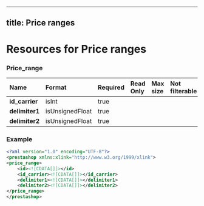 
---
title: Price ranges
---

# Resources for Price ranges


### Price_range

|      Name      |     Format      | Required | Read Only | Max size | Not filterable | Description |
| :------------- | :-------------- | :------- | :-------- | :------- | :------------- | :---------- |
| **id_carrier** | isInt           | true     |           |          |                |             |
| **delimiter1** | isUnsignedFloat | true     |           |          |                |             |
| **delimiter2** | isUnsignedFloat | true     |           |          |                |             |


### Example

```xml
<?xml version="1.0" encoding="UTF-8"?>
<prestashop xmlns:xlink="http://www.w3.org/1999/xlink">
<price_range>
	<id><![CDATA[]]></id>
	<id_carrier><![CDATA[]]></id_carrier>
	<delimiter1><![CDATA[]]></delimiter1>
	<delimiter2><![CDATA[]]></delimiter2>
</price_range>
</prestashop>

```


